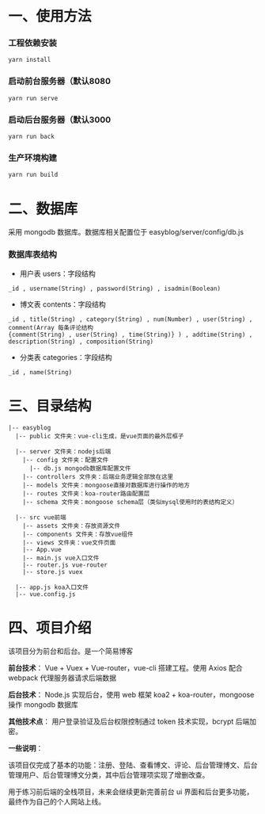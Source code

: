 # 一、使用方法

### 工程依赖安装

```
yarn install
```

### 启动前台服务器（默认8080

```
yarn run serve
```

### 启动后台服务器（默认3000

```
yarn run back
```

### 生产环境构建

```
yarn run build
```

# 二、数据库

采用 mongodb 数据库。数据库相关配置位于 easyblog/server/config/db.js

### 数据库表结构

- 用户表 users：字段结构 
```
_id , username(String) , password(String) , isadmin(Boolean)
```
- 博文表 contents：字段结构 
```
_id , title(String) , category(String) , num(Number) , user(String) , comment(Array 每条评论结构
{comment(String) , user(String) , time(String)} ) , addtime(String) , description(String) , composition(String)
```
- 分类表 categories：字段结构 
```
_id , name(String)
```

# 三、目录结构
```
|-- easyblog
  |-- public 文件夹：vue-cli生成，是vue页面的最外层框子
  
  |-- server 文件夹：nodejs后端
    |-- config 文件夹：配置文件
      |-- db.js mongodb数据库配置文件
    |-- controllers 文件夹：后端业务逻辑全部放在这里
    |-- models 文件夹：mongoose直接对数据库进行操作的地方
    |-- routes 文件夹：koa-router路由配置层
    |-- schema 文件夹：mongoose schema层（类似mysql使用时的表结构定义）
    
  |-- src vue前端
    |-- assets 文件夹：存放资源文件
    |-- components 文件夹：存放vue组件
    |-- views 文件夹：vue文件页面
    |-- App.vue 
    |-- main.js vue入口文件
    |-- router.js vue-router
    |-- store.js vuex
    
  |-- app.js koa入口文件
  |-- vue.config.js
```
# 四、项目介绍

该项目分为前台和后台。是一个简易博客

**前台技术**： Vue + Vuex + Vue-router，vue-cli 搭建工程。使用 Axios 配合 webpack 代理服务器请求后端数据

**后台技术**： Node.js 实现后台，使用 web 框架 koa2 + koa-router，mongoose 操作 mongodb 数据库

**其他技术点**： 用户登录验证及后台权限控制通过 token 技术实现，bcrypt 后端加密。

**一些说明**：

该项目仅完成了基本的功能：注册、登陆、查看博文、评论、后台管理博文、后台管理用户、后台管理博文分类，其中后台管理项实现了增删改查。

用于练习前后端的全栈项目，未来会继续更新完善前台 ui 界面和后台更多功能，最终作为自己的个人网站上线。
